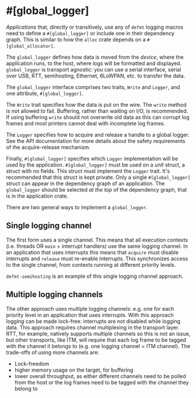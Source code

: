 # #[global_logger]

*Applications* that, directly or transitively, use any of `defmt` logging macros need to define a `#[global_logger]` or include one in their dependency graph.
This is similar to how the `alloc` crate depends on a `#[global_allocator]`.

The `global_logger` defines how data is moved from the *device*, where the application runs, to the host, where logs will be formatted and displayed.
`global_logger` is transport agnostic: you can use a serial interface, serial over USB, RTT, semihosting, Ethernet, 6LoWPAN, etc. to transfer the data.

The `global_logger` interface comprises two traits, `Write` and `Logger`, and one attribute, `#[global_logger]`.

The `Write` trait specifies how the data is put on the wire.
The `write` method is not allowed to fail.
Buffering, rather than waiting on I/O, is recommended.
If using buffering `write` should not overwrite old data as this can corrupt log frames and most printers cannot deal with incomplete log frames.

The `Logger` specifies how to acquire and release a handle to a global logger.
See the API documentation for more details about the safety requirements of the acquire-release mechanism.

Finally, `#[global_logger]` specifies which `Logger` implementation will be used by the application.
`#[global_logger]` must be used on a *unit* struct, a struct with no fields.
This struct must implement the `Logger` trait.
It's recommended that this struct is kept private.
Only a single `#[global_logger]` struct can appear in the dependency graph of an application.
The `global_logger` should be selected *at the top* of the dependency graph, that is in the application crate.

There are two general ways to implement a `global_logger`.

## Single logging channel

The first form uses a single channel.
This means that all execution contexts (i.e. threads OR `main` + interrupt handlers) use the same logging channel.
In an application that uses interrupts this means that `acquire` must disable interrupts and `release` must re-enable interrupts.
This synchronizes access to the single channel, from contexts running at different priority levels.

`defmt-semihosting` is an example of this single logging channel approach.

## Multiple logging channels

The other approach uses multiple logging channels: e.g. one for each priority level in an application that uses interrupts.
With this approach logging can be made lock-free: interrupts are not disabled while logging data.
This approach requires channel multiplexing in the transport layer.
RTT, for example, natively supports multiple channels so this is not an issue, but other transports, like ITM, will require that each log frame to be tagged with the channel it belongs to (e.g. one logging channel = ITM channel).
The trade-offs of using more channels are:
- Lock-freedom
- higher memory usage on the target, for buffering
- lower overall throughput, as either different channels need to be polled from the host or the log frames need to be tagged with the channel they belong to
